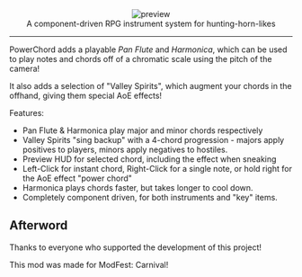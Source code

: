 <!--suppress HtmlDeprecatedTag, XmlDeprecatedElement -->


<center>
<img alt="preview" src="https://cdn.modrinth.com/data/rKGdYyZQ/images/f23b3a0627c84c5ec553ff9b39cceebc321d167b.png"><br/>
A component-driven RPG instrument system for hunting-horn-likes<br/>
</center>

---

PowerChord adds a playable *Pan Flute* and *Harmonica*, which can be used to play notes and chords off of a chromatic scale using the pitch of the camera!

It also adds a selection of "Valley Spirits", which augment your chords in the offhand, giving them special AoE effects!

Features:

- Pan Flute & Harmonica play major and minor chords respectively
- Valley Spirits "sing backup" with a 4-chord progression - majors apply positives to players, minors apply negatives to hostiles.
- Preview HUD for selected chord, including the effect when sneaking
- Left-Click for instant chord, Right-Click for a single note, or hold right for the AoE effect "power chord"
- Harmonica plays chords faster, but takes longer to cool down.
- Completely component driven, for both instruments and "key" items.

## Afterword

Thanks to everyone who supported the development of this project!

This mod was made for ModFest: Carnival!
